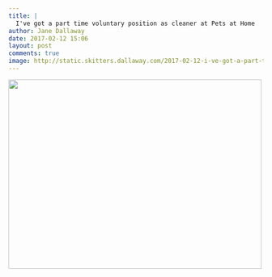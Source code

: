 ```yaml
---
title: |
  I've got a part time voluntary position as cleaner at Pets at Home
author: Jane Dallaway
date: 2017-02-12 15:06
layout: post
comments: true
image: http://static.skitters.dallaway.com/2017-02-12-i-ve-got-a-part-time-voluntary-position-as-cleaner-at-pets-at-home-thumb-IMG_0903.JPG
---
```


<div>
        <a href="http://static.skitters.dallaway.com/2017-02-12-i-ve-got-a-part-time-voluntary-position-as-cleaner-at-pets-at-home-fullsize-IMG_0903.JPG">
          <img src="http://static.skitters.dallaway.com/2017-02-12-i-ve-got-a-part-time-voluntary-position-as-cleaner-at-pets-at-home-thumb-IMG_0903.JPG" width="500" height="375"/>
        </a>
      </div>


  
      